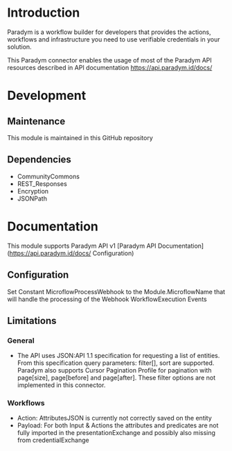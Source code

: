 # Introduction

Paradym is a workflow builder for developers that provides the actions, workflows and infrastructure you need to use verifiable credentials in your solution.

This Paradym connector enables the usage of most of the Paradym API resources described in API documentation https://api.paradym.id/docs/

# Development

## Maintenance

This module is maintained in this GitHub repository

## Dependencies

- CommunityCommons
- REST_Responses
- Encryption
- JSONPath

# Documentation

This module supports Paradym API v1 [Paradym API Documentation](https://api.paradym.id/docs/
Configuration)

## Configuration

Set Constant MicroflowProcessWebhook to the Module.MicroflowName that will handle the processing of the Webhook WorkflowExecution Events

## Limitations

### General

- The API uses JSON:API 1.1 specification for requesting a list of entities. From this specification query parameters: filter[], sort are supported. Paradym also supports Cursor Pagination Profile for pagination with page[size], page[before] and page[after]. These filter options are not implemented in this connector.

### Workflows

- Action: AttributesJSON is currently not correctly saved on the entity
- Payload: For both Input & Actions the attributes and predicates are not fully imported in the presentationExchange and possibly also missing from credentialExchange